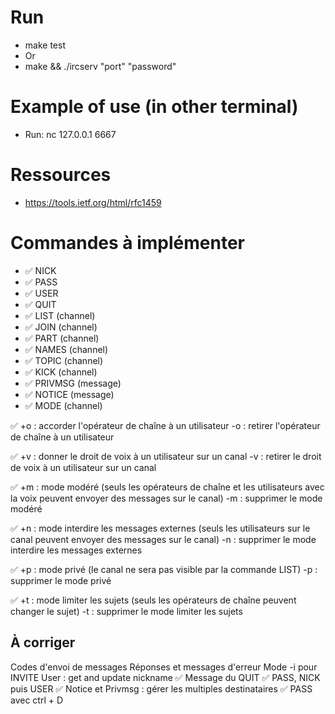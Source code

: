 # Run
- make test
- Or
- make && ./ircserv "port" "password"

# Example of use (in other terminal)
- Run: nc 127.0.0.1 6667

# Ressources
- https://tools.ietf.org/html/rfc1459

# Commandes à implémenter
- ✅ NICK
- ✅ PASS
- ✅ USER
- ✅ QUIT
- ✅ LIST          (channel)
- ✅ JOIN          (channel)
- ✅ PART          (channel)
- ✅ NAMES         (channel)
- ✅ TOPIC         (channel)
- ✅ KICK          (channel)
- ✅ PRIVMSG       (message)
- ✅ NOTICE        (message)
- ✅ MODE          (channel)

✅ <!-- class Chanel  -->
+o : accorder l'opérateur de chaîne à un utilisateur
-o : retirer l'opérateur de chaîne à un utilisateur

✅ <!-- class Chanel  -->
+v : donner le droit de voix à un utilisateur sur un canal
-v : retirer le droit de voix à un utilisateur sur un canal

✅ <!-- PRIVMSG NOTICE cmd -->
+m : mode modéré (seuls les opérateurs de chaîne et les utilisateurs avec la voix peuvent envoyer des messages sur le canal)
-m : supprimer le mode modéré

✅ <!-- PRIVMSG NOTICE cmd -->
+n : mode interdire les messages externes (seuls les utilisateurs sur le canal peuvent envoyer des messages sur le canal)
-n : supprimer le mode interdire les messages externes

✅ <!-- LIST cmd -->
+p : mode privé (le canal ne sera pas visible par la commande LIST)
-p : supprimer le mode privé

✅ <!-- TOPIC cmd -->
+t : mode limiter les sujets (seuls les opérateurs de chaîne peuvent changer le sujet)
-t : supprimer le mode limiter les sujets



## À corriger

Codes d'envoi de messages
Réponses et messages d'erreur
Mode -i pour INVITE
User : get and update nickname
✅ Message du QUIT
✅ PASS, NICK puis USER
✅ Notice et Privmsg : gérer les multiples destinataires
✅ PASS avec ctrl + D
